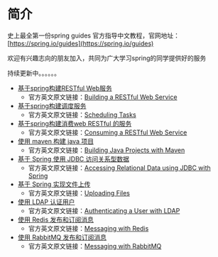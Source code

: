 # 简介

史上最全第一份spring guides 官方指导中文教程，官网地址：[https://spring.io/guides](https://spring.io/guides)

欢迎有兴趣志向的朋友加入，共同为广大学习spring的同学提供好的服务

持续更新中。。。。。。

* [基于spring构建RESTful Web服务](spring-guides-zhong-wen-jiao-cheng/gs-rest-service.md)
  * 官方英文原文链接：[Building a RESTful Web Service](https://spring.io/guides/gs/rest-service/)
* [基于spring构建调度服务](spring-guides-zhong-wen-jiao-cheng/gs-scheduling-tasks.md)
  * 官方英文原文链接：[Scheduling Tasks](https://spring.io/guides/gs/scheduling-tasks/)
* [基于spring构建消费web RESTful 的服务](spring-guides-zhong-wen-jiao-cheng/gs-consuming-rest.md)
  * 官方英文原文链接：[Consuming a RESTful Web Service](https://spring.io/guides/gs/consuming-rest/)
* [使用 maven 构建 java 项目](spring-guides-zhong-wen-jiao-cheng/gs-maven.md)
  * 官方英文原文链接：[Building Java Projects with Maven](https://spring.io/guides/gs/maven/)
* [基于 Spring 使用 JDBC 访问关系型数据](spring-guides-zhong-wen-jiao-cheng/gs-relational-data-access.md)
  * 官方英文原文链接：[Accessing Relational Data using JDBC with Spring](https://spring.io/guides/gs/relational-data-access/)
* [基于 Spring 实现文件上传](spring-guides-zhong-wen-jiao-cheng/gs-uploading-files.md)
  * 官方英文原文链接：[Uploading Files](https://spring.io/guides/gs/uploading-files/)
* [使用 LDAP 认证用户](spring-guides-zhong-wen-jiao-cheng/gs-authenticating-ldap.md)
  * 官方英文原文链接：[Authenticating a User with LDAP](https://spring.io/guides/gs/authenticating-ldap/)
* [使用 Redis 发布和订阅消息](spring-guides-zhong-wen-jiao-cheng/gs-messaging-redis.md)
  * 官方英文原文链接：[Messaging with Redis](https://spring.io/guides/gs/messaging-redis/)
* [使用 RabbitMQ 发布和订阅消息](spring-guides-zhong-wen-jiao-cheng/gs-messaging-rabbitmq.md)
  * 官方英文原文链接：[Messaging with RabbitMQ](https://spring.io/guides/gs/messaging-rabbitmq/)


